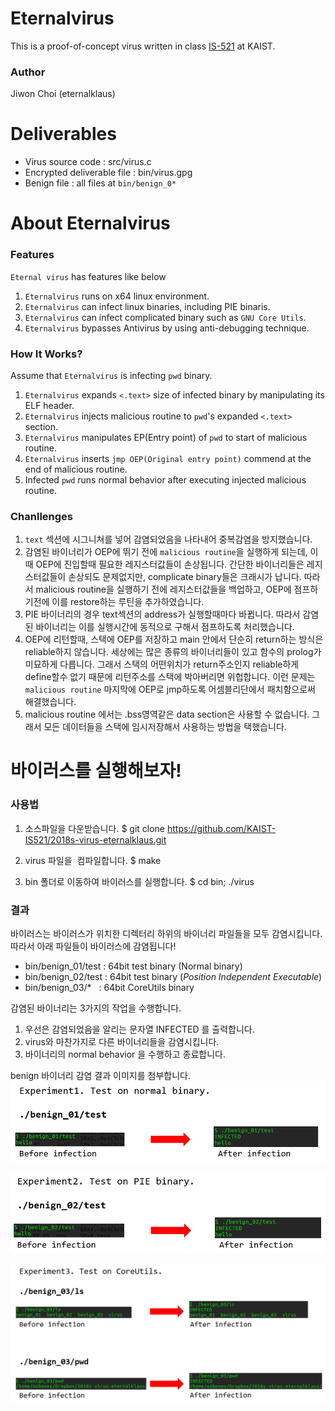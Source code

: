 # Eternalvirus
This is a proof-of-concept virus written in class
[IS-521](https://github.com/KAIST-IS521/) at KAIST.

### Author
Jiwon Choi (eternalklaus)
  
  
# Deliverables
- Virus source code : src/virus.c
- Encrypted deliverable file : bin/virus.gpg
- Benign file : all files at `bin/benign_0*`
  
  
# About Eternalvirus
### Features
`Eternal virus` has features like below
  
1. `Eternalvirus` runs on x64 linux environment. 
2. `Eternalvirus` can infect linux binaries, including PIE binaris.
3. `Eternalvirus` can infect complicated binary such as `GNU Core Utils`. 
4. `Eternalvirus` bypasses Antivirus by using anti-debugging technique.
  
  
### How It Works?
Assume that `Eternalvirus` is infecting `pwd` binary.
1. `Eternalvirus` expands `<.text>` size of infected binary by manipulating its ELF header. 
2. `Eternalvirus` injects malicious routine to `pwd`'s expanded `<.text>` section. 
3. `Eternalvirus` manipulates EP(Entry point) of `pwd` to start of malicious routine. 
4. `Eternalvirus` inserts `jmp OEP(Original entry point)` commend at the end of malicious routine. 
5. Infected `pwd` runs normal behavior after executing injected malicious routine.

### Chanllenges
1. `text` 섹션에 시그니쳐를 넣어 감염되었음을 나타내어 중복감염을 방지했습니다. 
2. 감염된 바이너리가 OEP에 뛰기 전에 `malicious routine`을 실행하게 되는데, 이때 OEP에 진입할때 필요한 레지스터값들이 손상됩니다. 간단한 바이너리들은 레지스터값들이 손상되도 문제없지만, complicate binary들은 크래시가 납니다. 따라서 malicious routine을 실행하기 전에 레지스터값들을 백업하고, OEP에 점프하기전에 이를 restore하는 루틴을 추가하였습니다. 
3. PIE 바이너리의 경우 text섹션의 address가 실행할때마다 바뀝니다. 따라서 감염된 바이너리는 이를 실행시간에 동적으로 구해서 점프하도록 처리했습니다. 
4. OEP에 리턴할때, 스택에 OEP를 저장하고 main 안에서 단순히 return하는 방식은 reliable하지 않습니다. 세상에는 많은 종류의 바이너리들이 있고 함수의 prolog가 미묘하게 다릅니다. 그래서 스택의 어떤위치가 return주소인지 reliable하게 define할수 없기 때문에 리턴주소를 스택에 박아버리면 위헙합니다. 이런 문제는 `malicious routine` 마지막에 OEP로 jmp하도록 어셈블리단에서 패치함으로써 해결했습니다. 
5. malicious routine 에서는 .bss영역같은 data section은 사용할 수 없습니다. 그래서 모든 데이터들을 스택에 임시저장해서 사용하는 방법을 택했습니다. 
  
# 바이러스를 실행해보자!

### 사용법

1. 소스파일을 다운받습니다. 
$ git clone https://github.com/KAIST-IS521/2018s-virus-eternalklaus.git

2. virus 파일을  컴파일합니다. 
$ make

3. bin 폴더로 이동하여 바이러스를 실행합니다. 
$ cd bin; ./virus

### 결과
바이러스는 바이러스가 위치한 디렉터리 하위의 바이너리 파일들을 모두 감염시킵니다. 
따라서 아래 파일들이 바이러스에 감염됩니다!   
- bin/benign_01/test : 64bit test binary (Normal binary)
- bin/benign_02/test : 64bit test binary (*Position Independent Executable*)
- bin/benign_03/*    : 64bit CoreUtils binary
  
  
감염된 바이너리는 3가지의 작업을 수행합니다.
1. 우선은 감염되었음을 알리는 문자열 INFECTED 를 출력합니다. 
2. virus와 마찬가지로 다른 바이너리들을 감염시킵니다. 
3. 바이너리의 normal behavior 을 수행하고 종료합니다. 
  
  
benign 바이너리 감염 결과 이미지를 첨부합니다. 
![benign_01](./img/benign_01.png)  
  
![benign_02](./img/benign_02.png)  
  
![benign_03](./img/benign_03.png)  




